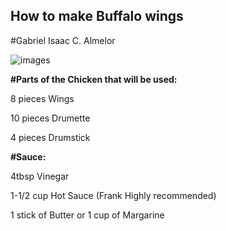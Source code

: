 
## How to make Buffalo wings
#Gabriel Isaac C. Almelor

![images](https://github.com/IsaakIsrael1936/IsaakIsrael1936.github.io/assets/152355398/e164cf60-ad2b-47ca-9497-9fdfb7da6b50)

**#Parts of the Chicken that will be used:**

8 pieces Wings

10 pieces Drumette
 
4 pieces Drumstick

**#Sauce:**

4tbsp Vinegar

1-1/2 cup Hot Sauce (Frank Highly recommended)

1 stick of Butter or 1 cup of Margarine


